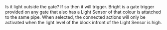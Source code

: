 <lore>
Is it light outside the gate? If so then it will trigger.
</lore>
<no_lore>
Bright is a gate trigger provided on any gate that also has a Light Sensor of that colour is attatched to the same pipe.
</no_lore>

<chapter name="Requirements"/>
When selected, the connected actions will only be activated when the light level of the block infront of the Light Sensor is high.

<link to="buildcraftsilicon:item/plug_light_sensor"/> 